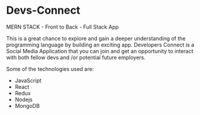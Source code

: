 # Devs-Connect
MERN STACK - Front to Back - Full Stack App

This is a great chance to explore and gain a deeper understanding of the programming language by building an exciting app.
Developers Connect is a Social Media Application that you can join and get an opportunity to interact with both
fellow devs and /or potential future employers.

Some of the technologies used are:
  - JavaScript
  - React
  - Redux
  - Nodejs
  - MongoDB
  
